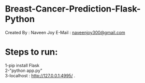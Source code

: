 # Breast-Cancer-Prediction-Flask-Python
Created By : Naveen Joy 
E-Mail : naveenjoy300@gmail.com
# Steps to run:
1-pip install Flask   
2-"python app.py"     
3-localhost : http://127.0.0.1:4995/ .

